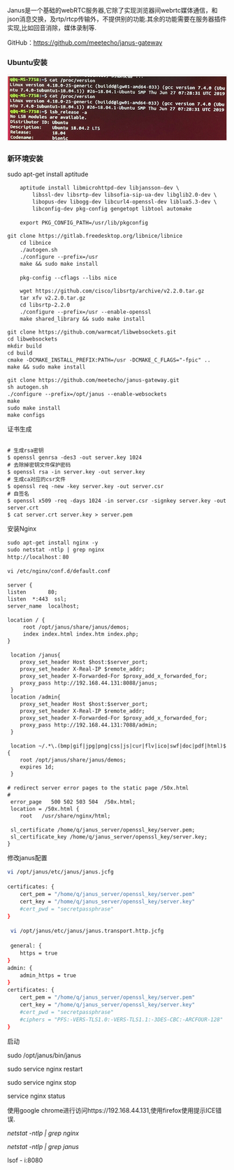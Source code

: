 Janus是一个基础的webRTC服务器,它除了实现浏览器间webrtc媒体通信，和json消息交换，及rtp/rtcp传输外，不提供别的功能.其余的功能需要在服务器插件实现,比如回音消除，媒体录制等.

GitHub：<https://github.com/meetecho/janus-gateway>

### Ubuntu安装

![](./image/1563934732718.png)



### 新环境安装

sudo apt-get install aptitude

```
	aptitude install libmicrohttpd-dev libjansson-dev \
		libssl-dev libsrtp-dev libsofia-sip-ua-dev libglib2.0-dev \
		libopus-dev libogg-dev libcurl4-openssl-dev liblua5.3-dev \
		libconfig-dev pkg-config gengetopt libtool automake
		
	export PKG_CONFIG_PATH=/usr/lib/pkgconfig	
```

```
git clone https://gitlab.freedesktop.org/libnice/libnice
	cd libnice
	./autogen.sh
	./configure --prefix=/usr
	make && sudo make install
	
	pkg-config --cflags --libs nice
```

```
	wget https://github.com/cisco/libsrtp/archive/v2.2.0.tar.gz
	tar xfv v2.2.0.tar.gz
	cd libsrtp-2.2.0
	./configure --prefix=/usr --enable-openssl
	make shared_library && sudo make install
```

```
git clone https://github.com/warmcat/libwebsockets.git
cd libwebsockets
mkdir build
cd build
cmake -DCMAKE_INSTALL_PREFIX:PATH=/usr -DCMAKE_C_FLAGS="-fpic" ..
make && sudo make install
```

```
git clone https://github.com/meetecho/janus-gateway.git
sh autogen.sh
./configure --prefix=/opt/janus --enable-websockets
make
sudo make install
make configs
```

证书生成

```

# 生成rsa密钥
$ openssl genrsa -des3 -out server.key 1024
# 去除掉密钥文件保护密码
$ openssl rsa -in server.key -out server.key
# 生成ca对应的csr文件
$ openssl req -new -key server.key -out server.csr
# 自签名
$ openssl x509 -req -days 1024 -in server.csr -signkey server.key -out server.crt
$ cat server.crt server.key > server.pem
```

安装Nginx

```
sudo apt-get install nginx -y
sudo netstat -ntlp | grep nginx
http://localhost：80

vi /etc/nginx/conf.d/default.conf

server {
listen       80;
listen  *:443  ssl;
server_name  localhost;

location / {
     root /opt/janus/share/janus/demos;
     index index.html index.htm index.php;
}

 location /janus{
	proxy_set_header Host $host:$server_port;
	proxy_set_header X-Real-IP $remote_addr;
	proxy_set_header X-Forwarded-For $proxy_add_x_forwarded_for;
	proxy_pass http://192.168.44.131:8088/janus;
 }
 location /admin{
	proxy_set_header Host $host:$server_port;
	proxy_set_header X-Real-IP $remote_addr;
	proxy_set_header X-Forwarded-For $proxy_add_x_forwarded_for;
	proxy_pass http://192.168.44.131:7088/admin;
 }
 
 location ~/.*\.(bmp|gif|jpg|png|css|js|cur|flv|ico|swf|doc|pdf|html)$ {
	root /opt/janus/share/janus/demos;
	expires 1d;
 }
 
# redirect server error pages to the static page /50x.html
#
 error_page   500 502 503 504  /50x.html;
 location = /50x.html {
 	root   /usr/share/nginx/html;
 
 sl_certificate /home/q/janus_server/openssl_key/server.pem;
 sl_certificate_key /home/q/janus_server/openssl_key/server.key;
}
```



修改janus配置

```bash
vi /opt/janus/etc/janus/janus.jcfg

certificates: {
	cert_pem = "/home/q/janus_server/openssl_key/server.pem"
	cert_key = "/home/q/janus_server/openssl_key/server.key"
	#cert_pwd = "secretpassphrase"
}

 vi /opt/janus/etc/janus/janus.transport.http.jcfg
 
 general: {
	https = true	
}
admin: {
	admin_https = true
}
certificates: {
	cert_pem = "/home/q/janus_server/openssl_key/server.pem"
	cert_key = "/home/q/janus_server/openssl_key/server.key"
	#cert_pwd = "secretpassphrase"
	#ciphers = "PFS:-VERS-TLS1.0:-VERS-TLS1.1:-3DES-CBC:-ARCFOUR-128"
}
```



启动

sudo /opt/janus/bin/janus

sudo service nginx restart

sudo service nginx stop

service nginx status

使用google chrome进行访问https://192.168.44.131,使用firefox使用提示ICE错误.



*netstat -ntlp | grep nginx*

*netstat -ntlp | grep janus*

lsof - i:8080

